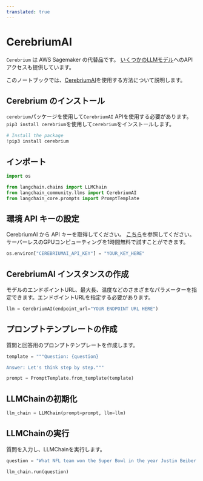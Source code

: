 ```yaml
---
translated: true
---
```


# CerebriumAI

`Cerebrium` は AWS Sagemaker の代替品です。 [いくつかのLLMモデル](https://docs.cerebrium.ai/cerebrium/prebuilt-models/deployment)へのAPIアクセスも提供しています。

このノートブックでは、[CerebriumAI](https://docs.cerebrium.ai/introduction)を使用する方法について説明します。

## Cerebrium のインストール

`cerebrium`パッケージを使用して`CerebriumAI` APIを使用する必要があります。 `pip3 install cerebrium`を使用して`cerebrium`をインストールします。

```python
# Install the package
!pip3 install cerebrium
```

## インポート

```python
import os

from langchain.chains import LLMChain
from langchain_community.llms import CerebriumAI
from langchain_core.prompts import PromptTemplate
```

## 環境 API キーの設定

CerebriumAI から API キーを取得してください。 [こちら](https://dashboard.cerebrium.ai/login)を参照してください。 サーバーレスのGPUコンピューティングを1時間無料で試すことができます。

```python
os.environ["CEREBRIUMAI_API_KEY"] = "YOUR_KEY_HERE"
```

## CerebriumAI インスタンスの作成

モデルのエンドポイントURL、最大長、温度などのさまざまなパラメーターを指定できます。エンドポイントURLを指定する必要があります。

```python
llm = CerebriumAI(endpoint_url="YOUR ENDPOINT URL HERE")
```

## プロンプトテンプレートの作成

質問と回答用のプロンプトテンプレートを作成します。

```python
template = """Question: {question}

Answer: Let's think step by step."""

prompt = PromptTemplate.from_template(template)
```

## LLMChainの初期化

```python
llm_chain = LLMChain(prompt=prompt, llm=llm)
```

## LLMChainの実行

質問を入力し、LLMChainを実行します。

```python
question = "What NFL team won the Super Bowl in the year Justin Beiber was born?"

llm_chain.run(question)
```
